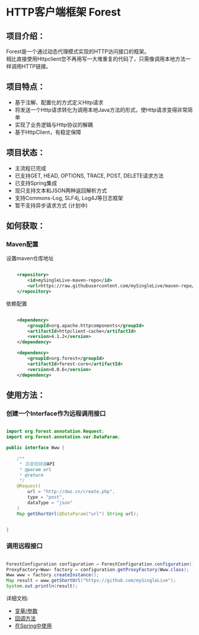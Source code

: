 # HTTP客户端框架 Forest

项目介绍：
-------------------------------------

Forest是一个通过动态代理模式实现的HTTP访问接口的框架。<br>
相比直接使用Httpclient您不再用写一大堆重复的代码了，只需像调用本地方法一样调用HTTP链接。

项目特点：
-------------------------------------
* 基于注解、配置化的方式定义Http请求
* 将发送一个Http请求转化为调用本地Java方法的形式，使Http请求变得非常简单
* 实现了业务逻辑与Http协议的解耦
* 基于HttpClient，有稳定保障


项目状态：
-------------------------------------

* 主流程已完成
* 已支持GET, HEAD, OPTIONS, TRACE, POST, DELETE请求方法
* 已支持Spring集成
* 现只支持文本和JSON两种返回解析方式
* 支持Commons-Log, SLF4j, Log4J等日志框架
* 暂不支持异步请求方式 (计划中)


如何获取：
-------------------------------------

### Maven配置

设置maven仓库地址

```xml

    <repository>
        <id>mySingleLive-maven-repo</id>
        <url>https://raw.githubusercontent.com/mySingleLive/maven-repo/master/repository</url>
    </repository>
```

依赖配置

```xml

    <dependency>
        <groupId>org.apache.httpcomponents</groupId>
        <artifactId>httpclient-cache</artifactId>
        <version>4.1.2</version>
    </dependency>

    <dependency>
        <groupId>org.forest</groupId>
        <artifactId>forest-core</artifactId>
        <version>0.0.6</version>
    </dependency>

```


使用方法：
-------------------------------------
### 创建一个Interface作为远程调用接口

```java

import org.forest.annotation.Request;
import org.forest.annotation.var.DataParam;

public interface Www {

    /**
     * 百度短链接API
     * @param url
     * @return
     */
    @Request(
        url = "http://dwz.cn/create.php",
        type = "post",
        dataType = "json"
    )
    Map getShortUrl(@DataParam("url") String url);


}


```


### 调用远程接口
```java

ForestConfiguration configuration = ForestConfiguration.configuration();
ProxyFactory<Www> factory = configuration.getProxyFactory(Www.class);
Www www = factory.createInstance();
Map result = www.getShortUrl("https://github.com/mySingleLive");
System.out.println(result);

```


详细文档:<br>
* [变量/参数](https://github.com/mySingleLive/forest/blob/master/forest-core/src/main/doc/DOCUMENTATION.md)<br>
* [回调方法](https://github.com/mySingleLive/forest/blob/master/forest-core/src/main/doc/CALLBACK.md)<br>
* [在Spring中使用](https://github.com/mySingleLive/forest/blob/master/forest-core/src/main/doc/SPRING.md)
